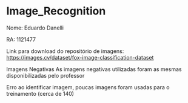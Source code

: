 # Image_Recognition

Nome: Eduardo Danelli

RA: 1121477

Link para download do repositório de imagens:
https://images.cv/dataset/fox-image-classification-dataset

Imagens Negativas
As imagens negativas utilizadas foram as mesmas disponibilizadas pelo professor

Erro ao identificar imagem, poucas imagens foram usadas para o treinamento (cerca de 140)

